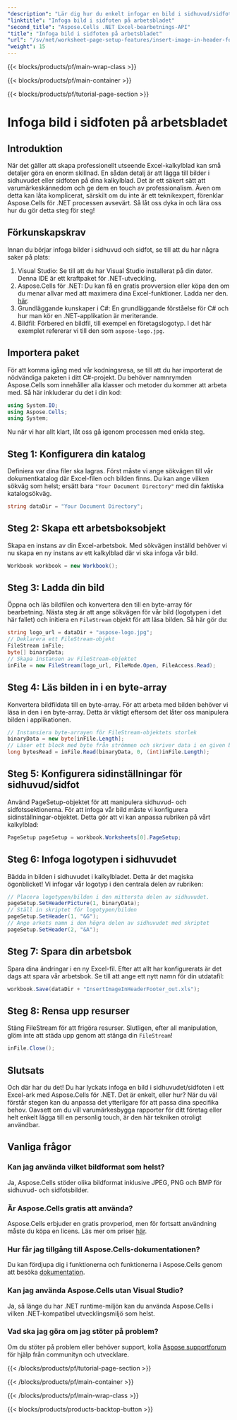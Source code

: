 ```yaml
---
"description": "Lär dig hur du enkelt infogar en bild i sidhuvud/sidfot med Aspose.Cells för .NET i den här omfattande guiden."
"linktitle": "Infoga bild i sidfoten på arbetsbladet"
"second_title": "Aspose.Cells .NET Excel-bearbetnings-API"
"title": "Infoga bild i sidfoten på arbetsbladet"
"url": "/sv/net/worksheet-page-setup-features/insert-image-in-header-footer/"
"weight": 15
---
```


{{< blocks/products/pf/main-wrap-class >}}

{{< blocks/products/pf/main-container >}}

{{< blocks/products/pf/tutorial-page-section >}}

# Infoga bild i sidfoten på arbetsbladet

## Introduktion
När det gäller att skapa professionellt utseende Excel-kalkylblad kan små detaljer göra en enorm skillnad. En sådan detalj är att lägga till bilder i sidhuvudet eller sidfoten på dina kalkylblad. Det är ett säkert sätt att varumärkeskännedom och ge dem en touch av professionalism. Även om detta kan låta komplicerat, särskilt om du inte är ett teknikexpert, förenklar Aspose.Cells för .NET processen avsevärt. Så låt oss dyka in och lära oss hur du gör detta steg för steg!
## Förkunskapskrav
Innan du börjar infoga bilder i sidhuvud och sidfot, se till att du har några saker på plats:
1. Visual Studio: Se till att du har Visual Studio installerat på din dator. Denna IDE är ett kraftpaket för .NET-utveckling.
2. Aspose.Cells för .NET: Du kan få en gratis provversion eller köpa den om du menar allvar med att maximera dina Excel-funktioner. Ladda ner den. [här](https://releases.aspose.com/cells/net/).
3. Grundläggande kunskaper i C#: En grundläggande förståelse för C# och hur man kör en .NET-applikation är meriterande.
4. Bildfil: Förbered en bildfil, till exempel en företagslogotyp. I det här exemplet refererar vi till den som `aspose-logo.jpg`.
## Importera paket
För att komma igång med vår kodningsresa, se till att du har importerat de nödvändiga paketen i ditt C#-projekt. Du behöver namnrymden Aspose.Cells som innehåller alla klasser och metoder du kommer att arbeta med.
Så här inkluderar du det i din kod:
```csharp
using System.IO;
using Aspose.Cells;
using System;
```
Nu när vi har allt klart, låt oss gå igenom processen med enkla steg.
## Steg 1: Konfigurera din katalog
Definiera var dina filer ska lagras.
Först måste vi ange sökvägen till vår dokumentkatalog där Excel-filen och bilden finns. Du kan ange vilken sökväg som helst; ersätt bara `"Your Document Directory"` med din faktiska katalogsökväg.
```csharp
string dataDir = "Your Document Directory";
```
## Steg 2: Skapa ett arbetsboksobjekt
Skapa en instans av din Excel-arbetsbok.
Med sökvägen inställd behöver vi nu skapa en ny instans av ett kalkylblad där vi ska infoga vår bild. 
```csharp
Workbook workbook = new Workbook();
```
## Steg 3: Ladda din bild
Öppna och läs bildfilen och konvertera den till en byte-array för bearbetning.
Nästa steg är att ange sökvägen för vår bild (logotypen i det här fallet) och initiera en `FileStream` objekt för att läsa bilden. Så här gör du:
```csharp
string logo_url = dataDir + "aspose-logo.jpg";
// Deklarera ett FileStream-objekt
FileStream inFile;
byte[] binaryData;
// Skapa instansen av FileStream-objektet
inFile = new FileStream(logo_url, FileMode.Open, FileAccess.Read);
```
## Steg 4: Läs bilden in i en byte-array
Konvertera bildfildata till en byte-array.
För att arbeta med bilden behöver vi läsa in den i en byte-array. Detta är viktigt eftersom det låter oss manipulera bilden i applikationen.
```csharp
// Instansiera byte-arrayen för FileStream-objektets storlek
binaryData = new byte[inFile.Length];
// Läser ett block med byte från strömmen och skriver data i en given buffert med en byte-array.
long bytesRead = inFile.Read(binaryData, 0, (int)inFile.Length);
```
## Steg 5: Konfigurera sidinställningar för sidhuvud/sidfot
Använd PageSetup-objektet för att manipulera sidhuvud- och sidfotssektionerna.
För att infoga vår bild måste vi konfigurera sidinställningar-objektet. Detta gör att vi kan anpassa rubriken på vårt kalkylblad:
```csharp
PageSetup pageSetup = workbook.Worksheets[0].PageSetup;
```
## Steg 6: Infoga logotypen i sidhuvudet
Bädda in bilden i sidhuvudet i kalkylbladet.
Detta är det magiska ögonblicket! Vi infogar vår logotyp i den centrala delen av rubriken:
```csharp
// Placera logotypen/bilden i den mittersta delen av sidhuvudet.
pageSetup.SetHeaderPicture(1, binaryData);
// Ställ in skriptet för logotypen/bilden
pageSetup.SetHeader(1, "&G");
// Ange arkets namn i den högra delen av sidhuvudet med skriptet
pageSetup.SetHeader(2, "&A");
```
## Steg 7: Spara din arbetsbok
Spara dina ändringar i en ny Excel-fil.
Efter att allt har konfigurerats är det dags att spara vår arbetsbok. Se till att ange ett nytt namn för din utdatafil:
```csharp
workbook.Save(dataDir + "InsertImageInHeaderFooter_out.xls");
```
## Steg 8: Rensa upp resurser
Stäng FileStream för att frigöra resurser.
Slutligen, efter all manipulation, glöm inte att städa upp genom att stänga din `FileStream`!
```csharp
inFile.Close();
```
## Slutsats
Och där har du det! Du har lyckats infoga en bild i sidhuvudet/sidfoten i ett Excel-ark med Aspose.Cells för .NET. Det är enkelt, eller hur? När du väl förstår stegen kan du anpassa det ytterligare för att passa dina specifika behov. Oavsett om du vill varumärkesbygga rapporter för ditt företag eller helt enkelt lägga till en personlig touch, är den här tekniken otroligt användbar. 
## Vanliga frågor
### Kan jag använda vilket bildformat som helst?
Ja, Aspose.Cells stöder olika bildformat inklusive JPEG, PNG och BMP för sidhuvud- och sidfotsbilder.
### Är Aspose.Cells gratis att använda?
Aspose.Cells erbjuder en gratis provperiod, men för fortsatt användning måste du köpa en licens. Läs mer om priser [här](https://purchase.aspose.com/buy).
### Hur får jag tillgång till Aspose.Cells-dokumentationen?
Du kan fördjupa dig i funktionerna och funktionerna i Aspose.Cells genom att besöka [dokumentation](https://reference.aspose.com/cells/net/).
### Kan jag använda Aspose.Cells utan Visual Studio?
Ja, så länge du har .NET runtime-miljön kan du använda Aspose.Cells i vilken .NET-kompatibel utvecklingsmiljö som helst.
### Vad ska jag göra om jag stöter på problem?
Om du stöter på problem eller behöver support, kolla [Aspose supportforum](https://forum.aspose.com/c/cells/9) för hjälp från communityn och utvecklare.

{{< /blocks/products/pf/tutorial-page-section >}}

{{< /blocks/products/pf/main-container >}}

{{< /blocks/products/pf/main-wrap-class >}}

{{< blocks/products/products-backtop-button >}}